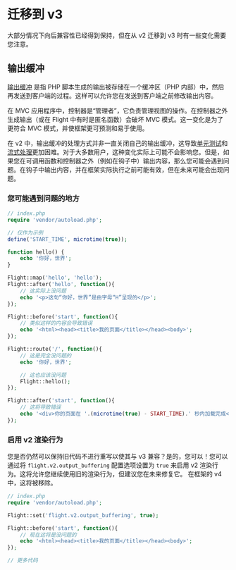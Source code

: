 # 迁移到 v3

大部分情况下向后兼容性已经得到保持，但在从 v2 迁移到 v3 时有一些变化需要您注意。

## 输出缓冲

[输出缓冲](https://stackoverflow.com/questions/2832010/what-is-output-buffering-in-php) 是指 PHP 脚本生成的输出被存储在一个缓冲区（PHP 内部）中，然后再发送到客户端的过程。这样可以允许您在发送到客户端之前修改输出内容。

在 MVC 应用程序中，控制器是“管理者”，它负责管理视图的操作。在控制器之外生成输出（或在 Flight 中有时是匿名函数）会破坏 MVC 模式。这一变化是为了更符合 MVC 模式，并使框架更可预测和易于使用。

在 v2 中，输出缓冲的处理方式并非一直关闭自己的输出缓冲，这导致[单元测试](https://github.com/flightphp/core/pull/545/files#diff-eb93da0a3473574fba94c3c4160ce68e20028e30b267875ab0792ade0b0539a0R42)和[流式处理](https://github.com/flightphp/core/issues/413)更加困难。对于大多数用户，这种变化实际上可能不会影响您。但是，如果您在可调用函数和控制器之外（例如在钩子中）输出内容，那么您可能会遇到问题。在钩子中输出内容，并在框架实际执行之前可能有效，但在未来可能会出现问题。

### 您可能遇到问题的地方
```php
// index.php
require 'vendor/autoload.php';

// 仅作为示例
define('START_TIME', microtime(true));

function hello() {
	echo '你好，世界';
}

Flight::map('hello', 'hello');
Flight::after('hello', function(){
	// 这实际上没问题
	echo '<p>这句“你好，世界”是由字母“H”呈现的</p>';
});

Flight::before('start', function(){
	// 类似这样的内容会导致错误
	echo '<html><head><title>我的页面</title></head><body>';
});

Flight::route('/', function(){
	// 这是完全没问题的
	echo '你好，世界';

	// 这也应该没问题
	Flight::hello();
});

Flight::after('start', function(){
	// 这将导致错误
	echo '<div>你的页面在 '.(microtime(true) - START_TIME).' 秒内加载完成</div></body></html>';
});
```

### 启用 v2 渲染行为

您是否仍然可以保持旧代码不进行重写以使其与 v3 兼容？是的，您可以！您可以通过将 `flight.v2.output_buffering` 配置选项设置为 `true` 来启用 v2 渲染行为。这将允许您继续使用旧的渲染行为，但建议您在未来修复它。 在框架的 v4 中，这将被移除。

```php
// index.php
require 'vendor/autoload.php';

Flight::set('flight.v2.output_buffering', true);

Flight::before('start', function(){
	// 现在这将是没问题的
	echo '<html><head><title>我的页面</title></head><body>';
});

// 更多代码
```